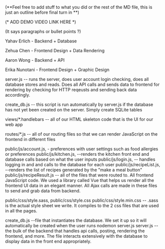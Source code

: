 (**Feel free to add stuff to what you did or the rest of the MD file, this is just an outline before final turn in **)

(* ADD DEMO VIDEO LINK HERE *)

(It says paragraphs or bullet points ?)

Yahav Erlich - Backend + Database

Zehua Chen - Frontend Design + Data Rendering

Aaron Wong - Backend + API

Erika Nunotani - Frontend Design + Graphic Design

server.js -- runs the server, does user account login checking, does all database stores and reads. Does all API calls and sends data
             to frontend for rendering by checking for HTTP reqeusts and sending back data accordingly.
             
create_db.js -- this script is run automatically by server.js if the database has not yet been created on the server. 
                Simply create SQLite tables
                
views/*.handlebars -- all of our HTML skeleton code that is the UI for our web app

routes/*.js -- all of our routing files so that we can render JavaScript on the frontend in different files

public/js/account.js, - preferences with user settings such as food allergies or preferences
public/js/kitchen.js, --renders the kitchen front end and database calls based on what the user                        inputs
public/js/login.js,   -- handles logging in and and calls to the database for each user
public/js/recipeList.js, --renders the list of recipes generated by the "make a meal button"
public/js/recipeResult.js -- all of the files that were routed to. All frontend JavaScript code. We used a library called
                             Vue that helps us render all the frontend UI data in an elegant manner. All Ajax calls are made 
                             in these files to send and grab data from backend.
                             
public/css/style.sass,
public/css/style.css
public/css/style.min.css -- .sass is the actual style sheet we write. It compiles to the 2 css files that are used in all the pages.

create_db.js --file that instantiates the database. We set it up so it will automatically be                     created when the user runs nodemon server.js
server.js --the bulk of the backend that handles api calls, posting, rendering the frontend, and more. The file interacts extensively with the database to display data in the front end appropriately.

